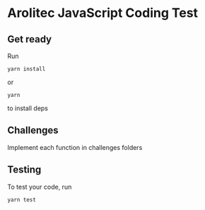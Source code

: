 # Arolitec JavaScript Coding Test

## Get ready
Run
```shell
yarn install
```
or
```shell
yarn
```
to install deps

## Challenges
Implement each function in challenges folders

## Testing
To test your code, run
```shell
yarn test
```